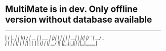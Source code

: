 # MultiMate is in dev. Only offline version without database available 

  __  __       _ _   _ __  __       _       
 |  \/  |_   _| | |_(_)  \/  | __ _| |_ ___ 
 | |\/| | | | | | __| | |\/| |/ _` | __/ _ \
 | |  | | |_| | | |_| | |  | | (_| | ||  __/
 |_|  |_|\__,_|_|\__|_|_|  |_|\__,_|\__\___|
                                            
